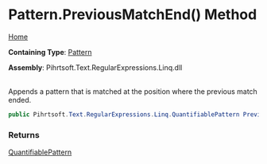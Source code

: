 # Pattern\.PreviousMatchEnd\(\) Method

[Home](../../../../../../README.md)

**Containing Type**: [Pattern](../README.md)

**Assembly**: Pihrtsoft\.Text\.RegularExpressions\.Linq\.dll

\
Appends a pattern that is matched at the position where the previous match ended\.

```csharp
public Pihrtsoft.Text.RegularExpressions.Linq.QuantifiablePattern PreviousMatchEnd()
```

### Returns

[QuantifiablePattern](../../QuantifiablePattern/README.md)

